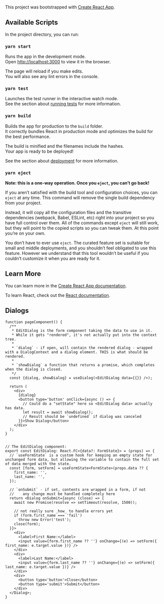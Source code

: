 This project was bootstrapped with [Create React App](https://github.com/facebook/create-react-app).

## Available Scripts

In the project directory, you can run:

### `yarn start`

Runs the app in the development mode.<br />
Open [http://localhost:3000](http://localhost:3000) to view it in the browser.

The page will reload if you make edits.<br />
You will also see any lint errors in the console.

### `yarn test`

Launches the test runner in the interactive watch mode.<br />
See the section about [running tests](https://facebook.github.io/create-react-app/docs/running-tests) for more information.

### `yarn build`

Builds the app for production to the `build` folder.<br />
It correctly bundles React in production mode and optimizes the build for the best performance.

The build is minified and the filenames include the hashes.<br />
Your app is ready to be deployed!

See the section about [deployment](https://facebook.github.io/create-react-app/docs/deployment) for more information.

### `yarn eject`

**Note: this is a one-way operation. Once you `eject`, you can’t go back!**

If you aren’t satisfied with the build tool and configuration choices, you can `eject` at any time. This command will remove the single build dependency from your project.

Instead, it will copy all the configuration files and the transitive dependencies (webpack, Babel, ESLint, etc) right into your project so you have full control over them. All of the commands except `eject` will still work, but they will point to the copied scripts so you can tweak them. At this point you’re on your own.

You don’t have to ever use `eject`. The curated feature set is suitable for small and middle deployments, and you shouldn’t feel obligated to use this feature. However we understand that this tool wouldn’t be useful if you couldn’t customize it when you are ready for it.

## Learn More

You can learn more in the [Create React App documentation](https://facebook.github.io/create-react-app/docs/getting-started).

To learn React, check out the [React documentation](https://reactjs.org/).

## Dialogs

```tsx
function pageComponent() {
  /**
   * EditDialog is the form component taking the data to use in it.
   * While it gets "rendered", it's not actually put into the context tree.
   * 
   * `dialog` - if open, will contain the rendered dialog - wrapped with a DialogContext and a dialog element. THIS is what should be rendered.
   * 
   * `showDialog` a function that returns a promise, which completes when the dialog is closed.
   */
  const {dialog, showDialog} = useDialog(<EditDialog data={{}} />);

  return (
    <div>
      {dialog}
      <button type='button' onClick={async () => {
        // Could do a "setState" here so <EditDialog data> actually has data.
        let result = await showDialog();
        // Result should be `undefined` if dialog was canceled
      }}>Show Dialog</button>
    </div>
  );
}


// The EditDialog component:
export const EditDialog: React.FC<{data?: FormState}> = (props) => {
  // `useFormState` is a custom hook for keeping an empty state for unchanged form data, but allowing the variable to contain the full set of data merged with the state.
  const [form, setForm] = useFormState<FormState>(props.data ?? {
    first_name: '',
    last_name: '',
  });

  // `onSubmit` - if set, contents are wrapped in a form, if not
  //    any change must be handled completely here 
  return <Dialog onSubmit={async (close) => {
    await new Promise(resolve => setTimeout(resolve, 1500));

    // not really sure _how_ to handle errors yet
    if (form.first_name === 'fail')
      throw new Error('test');
    close(form);
  }}>
    <div>
      <label>First Name:</label>
      <input value={form.first_name ?? ''} onChange={(e) => setForm({ first_name: e.target.value })} />
    </div>
    <div>
      <label>Last Name:</label>
      <input value={form.last_name ?? ''} onChange={(e) => setForm({ last_name: e.target.value })} />
    </div>
    <div>
      <button type='button'>Close</button>
      <button type='submit'>Submit</button>
    </div>
  </Dialog>;
}
```